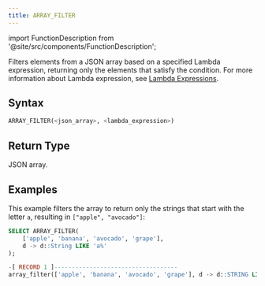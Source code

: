 ```yaml
---
title: ARRAY_FILTER
---
```


import FunctionDescription from '@site/src/components/FunctionDescription';

<FunctionDescription description="Introduced or updated: v1.2.762"/>

Filters elements from a JSON array based on a specified Lambda expression, returning only the elements that satisfy the condition. For more information about Lambda expression, see [Lambda Expressions](/sql/stored-procedure-scripting/#lambda-expressions).

## Syntax

```sql
ARRAY_FILTER(<json_array>, <lambda_expression>)
```

## Return Type

JSON array.

## Examples

This example filters the array to return only the strings that start with the letter `a`, resulting in `["apple", "avocado"]`:

```sql
SELECT ARRAY_FILTER(
    ['apple', 'banana', 'avocado', 'grape'],
    d -> d::String LIKE 'a%'
);

-[ RECORD 1 ]-----------------------------------
array_filter(['apple', 'banana', 'avocado', 'grape'], d -> d::STRING LIKE 'a%'): ["apple","avocado"]
```
